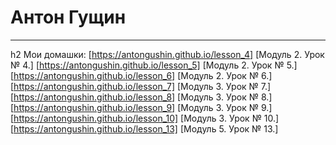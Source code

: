 # Антон Гущин
------------------------------
h2 Мои домашки:
[https://antongushin.github.io/lesson_4] [Модуль 2. Урок № 4.]
[https://antongushin.github.io/lesson_5] [Модуль 2. Урок № 5.]
[https://antongushin.github.io/lesson_6] [Модуль 2. Урок № 6.]
[https://antongushin.github.io/lesson_7] [Модуль 3. Урок № 7.]
[https://antongushin.github.io/lesson_8] [Модуль 3. Урок № 8.]
[https://antongushin.github.io/lesson_9]  [Модуль 3. Урок № 9.]
[https://antongushin.github.io/lesson_10] [Модуль 3. Урок № 10.]
[https://antongushin.github.io/lesson_13] [Модуль 5. Урок № 13.]
